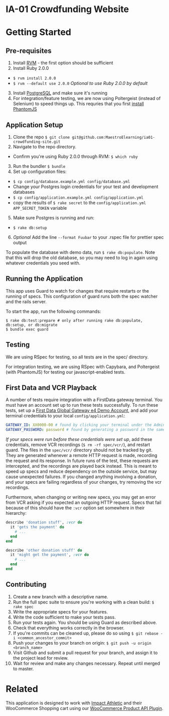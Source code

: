 IA-01 Crowdfunding Website
==========================

# Getting Started

## Pre-requisites

1. Install [RVM](https://rvm.io/rvm/install/) - the first option should be sufficient
2. Install Ruby 2.0.0
  - `$ rvm install 2.0.0`
  - `$ rvm --default use 2.0.0` *Optional to use Ruby 2.0.0 by default*
3. Install [PostgreSQL](http://postgresapp.com/) and make sure it's running
4. For integration/feature testing, we are now using Poltergeist (instead of Selenium) to speed things up. This requries that you first [install PhantomJS](https://github.com/jonleighton/poltergeist#installing-phantomjs)

## Application Setup
1. Clone the repo `$ git clone git@github.com:MaestroElearning/ia01-crowdfunding-site.git`
2. Navigate to the repo directory.
  - Confirm you're using Ruby 2.0.0 through RVM: `$ which ruby`
3. Run the bundler `$ bundle`
4. Set up configuration files:
  - `$ cp config/database.example.yml config/database.yml`
  - Change your Postgres login credentials for your test and development databases
  - `$ cp config/application.example.yml config/application.yml`
  - copy the results of `$ rake secret` to the `config/application.yml` `APP_SECRET_TOKEN` variable
5. Make sure Postgres is running and run:
  - `$ rake db:setup`
6. *Optional* Add the line `--format Fuubar` to your .rspec file for prettier spec output

To populate the database with demo data, run `$ rake db:populate`. Note that this will drop the old database, so you may need to log in again using whatever credentials you seed with.

## Running the Application

This app uses Guard to watch for changes that require restarts or the running of specs. This configuration of guard runs both the spec watcher and the rails server.

To start the app, run the following commands:

```
$ rake db:test:prepare # only after running rake db:populate, db:setup, or db:migrate
$ bundle exec guard
```

## Testing

We are using RSpec for testing, so all tests are in the spec/ directory.

For integration testing, we are using RSpec with Capybara, and Poltergeist (with PhantomJS) for testing our javascript-enabled tests.

## First Data and VCR Playback

A number of tests require integration with a FirstData gateway terminal. You must have an account set up to run these tests successfully. To run these tests, set up a [First Data Global Gateway e4 Demo Account](https://firstdata.zendesk.com/entries/21510561-first-data-global-gateway-e4sm-demo-accounts), and add your terminal credentials to your local `config/application.yml`:

```yaml
GATEWAY_ID: XX0000-00 # found by clicking your terminal under the Administration tab
GATEWAY_PASSWORD: password # found by generating a password in the same place you found your Gateway ID
```

*If your specs were run before these credentials were set up*, add these credentials, remove VCR recordings (`$ rm -rf spec/vcr/`), and restart guard. The files in the `spec/vcr/` directory should not be tracked by git. They are generated whenever a remote HTTP request is made, recording the request and its response. In future runs of the test, these requests are intercepted, and the recordings are played back instead. This is meant to speed up specs and reduce dependency on the outside service, but may cause unexpected failures. If you changed anything involving a donation, and your specs are failing regardless of your changes, try removing the vcr recordings.

Furthermore, when changing or writing new specs, you may get an error from VCR asking if you expected an outgoing HTTP request. Specs that fail because of this should have the `:vcr` option set somewhere in their hierarchy:

```ruby
describe 'donation stuff', :vcr do
  it 'gets the payment' do
    # ...
  end
end

describe 'other donation stuff' do
  it 'might get the payment', :vcr do
    # ...
  end
end
```

## Contributing

1. Create a new branch with a descriptive name.
2. Run the full spec suite to ensure you're working with a clean build: `$ rake spec`
3. Write the appropriate specs for your features.
4. Write the code sufficient to make your tests pass.
5. Run your tests again. You should be using Guard as described above.
6. Check that everything works correctly in the browser.
7. If you're commits can be cleaned up, please do so using `$ git rebase -i <common_ancestor_commit>`
8. Push your changes to your branch on origin: `$ git push -u origin <branch_name>`
9. Visit Github and submit a pull request for your branch, and assign it to the project lead for review.
10. Wait for review and make any changes necessary. Repeat until merged to master.

# Related

This application is designed to work with [Impact Athletic](http://impact-athletic.com/) and their WooCommerce Shopping cart using our [WooCommerce Product API Plugin](https://github.com/MaestroElearning/IA01-WooCommerceProductAPIPlugin).
